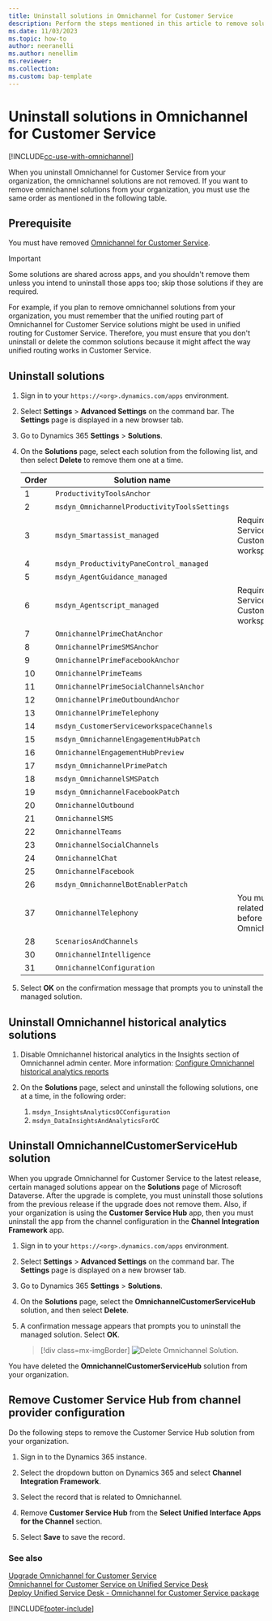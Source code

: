 ```yaml
---
title: Uninstall solutions in Omnichannel for Customer Service
description: Perform the steps mentioned in this article to remove solutions in Omnichannel for Customer Service.
ms.date: 11/03/2023
ms.topic: how-to
author: neeranelli
ms.author: nenellim
ms.reviewer:
ms.collection:
ms.custom: bap-template
---
```


# Uninstall solutions in Omnichannel for Customer Service

[!INCLUDE[cc-use-with-omnichannel](../../includes/cc-use-with-omnichannel.md)]

When you uninstall Omnichannel for Customer Service from your organization, the omnichannel solutions are not removed. If you want to remove omnichannel solutions from your organization, you must use the same order as mentioned in the following table.

## Prerequisite

You must have removed [Omnichannel for Customer Service](remove-omnichannel.md).

> [!IMPORTANT]
> Some solutions are shared across apps, and you shouldn't remove them unless you intend to uninstall those apps too; skip those solutions if they are required.
>
> For example, if you plan to remove omnichannel solutions from your organization, you must remember that the unified routing part of Omnichannel for Customer Service solutions might be used in unified routing for Customer Service. Therefore, you must ensure that you don't uninstall or delete the common solutions because it might affect the way unified routing works in Customer Service.

## Uninstall solutions

1. Sign in to your `https://<org>.dynamics.com/apps` environment.

2. Select **Settings** > **Advanced Settings** on the command bar. The **Settings** page is displayed in a new browser tab.

3. Go to Dynamics 365 **Settings** > **Solutions**.

4. On the **Solutions** page, select each solution from the following list, and then select **Delete** to remove them one at a time.

    | Order |	Solution name	                                | Note	|
    |-------|-------------------------------------------------- |-------|
    |	1	| `ProductivityToolsAnchor`	                        |		|
    |	2	| `msdyn_OmnichannelProductivityToolsSettings`	    |		|
    |	3	| `msdyn_Smartassist_managed`                    	| Required for Customer Service Hub and Customer Service workspace |
    |	4	| `msdyn_ProductivityPaneControl_managed`	        |		|
    |	5	| `msdyn_AgentGuidance_managed`	                    |		|
    |	6	| `msdyn_Agentscript_managed`	                    | Required for Customer Service Hub and Customer Service workspace |
    |	7	| `OmnichannelPrimeChatAnchor`                    	|		|
    |	8	| `OmnichannelPrimeSMSAnchor`	                    |		|
    |	9	| `OmnichannelPrimeFacebookAnchor` 	                |		|
    |	10	| `OmnichannelPrimeTeams` 	                        |		|
    |	11	| `OmnichannelPrimeSocialChannelsAnchor`	        |		|
    |	12	| `OmnichannelPrimeOutboundAnchor`	                |		|
    |   13  |  `OmnichannelPrimeTelephony`                      |       |
    |	14	|	 `msdyn_CustomerServiceworkspaceChannels`       |		|
    |	15	|	 `msdyn_OmnichannelEngagementHubPatch`	        |		|
    |	16	|	 `OmnichannelEngagementHubPreview`	            |		|
    |	17	|	 `msdyn_OmnichannelPrimePatch`	                |		|
    |	18	|	 `msdyn_OmnichannelSMSPatch`	                |		|
    |	19	|	 `msdyn_OmnichannelFacebookPatch`	            |		|
    |	20	|	 `OmnichannelOutbound`	                        |		|
    |	21	|	 `OmnichannelSMS`	                            |		|
    |	22	|	 `OmnichannelTeams`                            	|		|
    |	23	|	 `OmnichannelSocialChannels`                    |		|
    |	24	|	 `OmnichannelChat`	                            |		|
    |	25	|	 `OmnichannelFacebook`	                        |		|
    |	26	|	 `msdyn_OmnichannelBotEnablerPatch`	            |		|
    |	37  |   `OmnichannelTelephony`                          | You must delete all the related workstreams before you delete OmnichannelTelephony |
    |	28	|	 `ScenariosAndChannels`	                        |		|
    |	30	|	 `OmnichannelIntelligence` 	                    |		|
    |	31	|	 `OmnichannelConfiguration`                    	|		|


5. Select **OK** on the confirmation message that prompts you to uninstall the managed solution.

## Uninstall Omnichannel historical analytics solutions

1. Disable Omnichannel historical analytics in the Insights section of Omnichannel admin center. More information: [Configure Omnichannel historical analytics reports](/dynamics365/customer-service/oc-historical-analytics-reports)

2. On the **Solutions** page, select and uninstall the following solutions, one at a time, in the following order:
   1. `msdyn_InsightsAnalyticsOCConfiguration`
   2. `msdyn_DataInsightsAndAnalyticsForOC`

## Uninstall OmnichannelCustomerServiceHub solution

When you upgrade Omnichannel for Customer Service to the latest release, certain managed solutions appear on the **Solutions** page of Microsoft Dataverse. After the upgrade is complete, you must uninstall those solutions from the previous release if the upgrade does not remove them. Also, if your organization is using the **Customer Service Hub** app, then you must uninstall the app from the channel configuration in the **Channel Integration Framework** app.

1. Sign in to your `https://<org>.dynamics.com/apps` environment.

2. Select **Settings** > **Advanced Settings** on the command bar. The **Settings** page is displayed on a new browser tab.

3. Go to Dynamics 365 **Settings** > **Solutions**.

4. On the **Solutions** page, select the **OmnichannelCustomerServiceHub** solution, and then select **Delete**.

5. A confirmation message appears that prompts you to uninstall the managed solution. Select **OK**. 

    > [!div class=mx-imgBorder]
    > ![Delete Omnichannel Solution.](../media/oceh-admin-delete-solution.png "Delete Omnichannel Solution")

You have deleted the **OmnichannelCustomerServiceHub** solution from your organization.

## Remove Customer Service Hub from channel provider configuration

Do the following steps to remove the Customer Service Hub solution from your organization.

1. Sign in to the Dynamics 365 instance.

2. Select the dropdown button on Dynamics 365 and select **Channel Integration Framework**.

3. Select the record that is related to Omnichannel.

4. Remove **Customer Service Hub** from the **Select Unified Interface Apps for the Channel** section.

5. Select **Save** to save the record.

### See also

[Upgrade Omnichannel for Customer Service](upgrade-omnichannel.md)  
[Omnichannel for Customer Service on Unified Service Desk](../../unified-service-desk/oc-usd/omnichannel-customer-service-unified-service-desk.md)  
[Deploy Unified Service Desk - Omnichannel for Customer Service package](../../unified-service-desk/oc-usd/omnichannel-customer-service-package.md)  

[!INCLUDE[footer-include](../../includes/footer-banner.md)]
